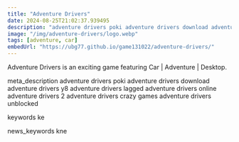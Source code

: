 ```yaml
---
title: "Adventure Drivers"
date: 2024-08-25T21:02:37.939495
description: "adventure drivers poki adventure drivers download adventure drivers y8 adventure drivers lagged adventure drivers online adventure drivers 2 adventure drivers crazy games adventure drivers unblocked"
image: "/img/adventure-drivers/logo.webp"
tags: [adventure, car]
embedUrl: "https://ubg77.github.io/game131022/adventure-drivers/"
---
```


Adventure Drivers is an exciting game featuring Car | Adventure | Desktop.

meta_description
adventure drivers poki adventure drivers download adventure drivers y8 adventure drivers lagged adventure drivers online adventure drivers 2 adventure drivers crazy games adventure drivers unblocked


keywords
ke


news_keywords
kne
